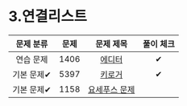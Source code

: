 # 3.연결리스트

| 문제 분류  |  문제  |                      문제 제목                      | 풀이 체크 |
|:------:|:----:|:-----------------------------------------------:|:-----:|
| 연습 문제  | 1406 |   [에디터](https://www.acmicpc.net/problem/1406)   |   ✔    |
| 기본 문제✔ | 5397 |   [키로거](https://www.acmicpc.net/problem/5397)   |    ✔   |
| 기본 문제✔ | 1158 | [요세푸스 문제](https://www.acmicpc.net/problem/1158) |       |